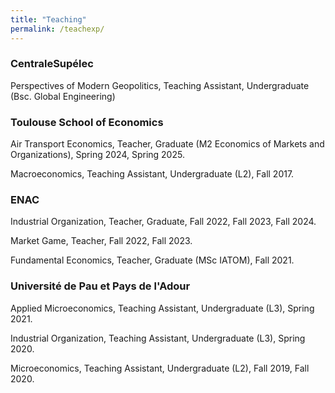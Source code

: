 ```yaml
---
title: "Teaching"
permalink: /teachexp/
---
```


### CentraleSupélec

Perspectives of Modern Geopolitics, Teaching Assistant, Undergraduate (Bsc. Global Engineering)

### Toulouse School of Economics

Air Transport Economics, Teacher, Graduate (M2 Economics of Markets and Organizations), Spring 2024, Spring 2025.

Macroeconomics, Teaching Assistant, Undergraduate (L2), Fall 2017.

### ENAC

Industrial Organization, Teacher, Graduate, Fall 2022, Fall 2023, Fall 2024.

Market Game, Teacher, Fall 2022, Fall 2023.

Fundamental Economics, Teacher, Graduate (MSc IATOM), Fall 2021.


### Université de Pau et Pays de l'Adour

Applied Microeconomics, Teaching Assistant, Undergraduate (L3), Spring 2021.

Industrial Organization, Teaching Assistant, Undergraduate (L3), Spring 2020.

Microeconomics, Teaching Assistant, Undergraduate (L2), Fall 2019, Fall 2020.


